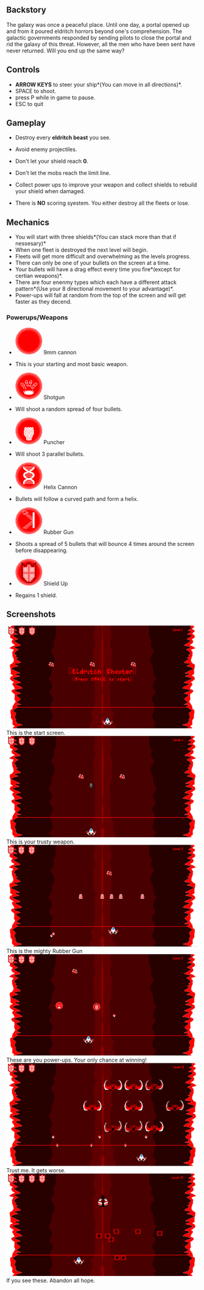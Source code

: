 ## Backstory
The galaxy was once a peaceful place. Until one day, a portal opened up 
and from it poured eldritch horrors beyond one's comprehension. The galactic 
governments responded by sending pilots to close the portal and rid the 
galaxy of this threat. However, all the men who have been sent have 
never returned. Will you end up the same way?

## Controls
* **ARROW KEYS** to steer your ship*(You can move in all directions)*.
* SPACE to shoot.
* press P while in game to pause.
* ESC to quit

## Gameplay
* Destroy every **eldritch beast** you see.
* Avoid enemy projectiles.

* Don't let your shield reach **0**.
* Don't let the mobs reach the limit line.
* Collect power ups to improve your weapon and collect shields to rebuild your shield when damaged.

* There is **NO** scoring syestem. You either destroy all the fleets or lose. 

## Mechanics

* You will start with three shields*(You can stack more than that if nessesary)*
* When one fleet is destroyed the next level will begin.
* Fleets will get more difficult and overwhelming as the levels progress. 
* There can only be one of your bullets on the screen at a time.
* Your bullets will have a drag effect every time you fire*(except for certian weapons)*.
* There are four enenmy types which each have a different attack pattern*(Use your 8 directional movement to your advantage)*.
* Power-ups will fall at random from the top of the screen and will get faster as they decend.

### Powerups/Weapons
* ![alt text](https://raw.githubusercontent.com/lginn26/Eldritch-Shooter/master/assets/images/powerup.png) 9mm cannon
- This is your starting and most basic weapon.
* ![alt text](https://raw.githubusercontent.com/lginn26/Eldritch-Shooter/master/assets/images/shotgun_powerup.png) Shotgun
- Will shoot a random spread of four bullets.
* ![alt text](https://raw.githubusercontent.com/lginn26/Eldritch-Shooter/master/assets/images/puncher_powerup.png) Puncher
- Will shoot 3 parallel bullets.
* ![alt text](https://raw.githubusercontent.com/lginn26/Eldritch-Shooter/master/assets/images/helix_powerup.png) Helix Cannon
- Bullets will follow a curved path and form a helix.
* ![alt text](https://raw.githubusercontent.com/lginn26/Eldritch-Shooter/master/assets/images/bouncer_powerup.png) Rubber Gun
- Shoots a spread of 5 bullets that will bounce 4 times around the screen before disappearing. 
* ![alt text](https://raw.githubusercontent.com/lginn26/Eldritch-Shooter/master/assets/images/shield_up.png) Shield Up
- Regains 1 shield.

## Screenshots
![alt text](https://raw.githubusercontent.com/lginn26/Eldritch-Shooter/master/assets/images/EldritchShooter(1).PNG)
This is the start screen.
![alt text](https://raw.githubusercontent.com/lginn26/Eldritch-Shooter/master/assets/images/EldritchShooter(2).PNG)
This is your trusty weapon.
![alt text](https://raw.githubusercontent.com/lginn26/Eldritch-Shooter/master/assets/images/EldritchShooter(3).PNG)
This is the mighty Rubber Gun
![alt text](https://raw.githubusercontent.com/lginn26/Eldritch-Shooter/master/assets/images/EldritchShooter(4).PNG)
These are you power-ups. Your only chance at winning!
![alt text](https://raw.githubusercontent.com/lginn26/Eldritch-Shooter/master/assets/images/EldritchShooter(5).PNG)
Trust me. It gets worse.
![alt text](https://raw.githubusercontent.com/lginn26/Eldritch-Shooter/master/assets/images/EldritchShooter(6).PNG)
If you see these. Abandon all hope.
